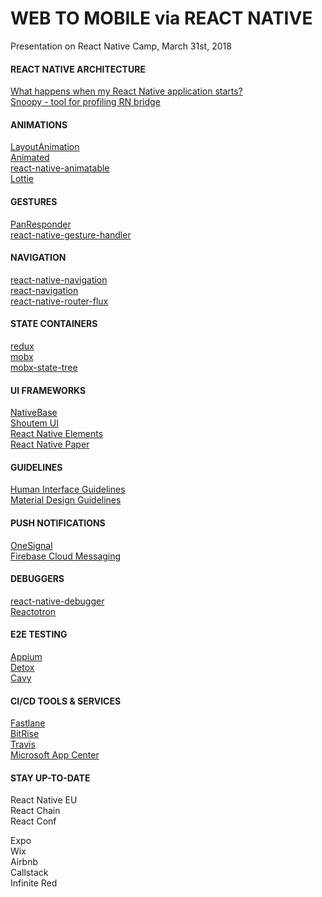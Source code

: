 # WEB TO MOBILE via REACT NATIVE

Presentation on React Native Camp, March 31st, 2018

#### REACT NATIVE ARCHITECTURE
[What happens when my React Native application starts?](https://levelup.gitconnected.com/wait-what-happens-when-my-react-native-application-starts-an-in-depth-look-inside-react-native-5f306ef3250f)  
[Snoopy - tool for profiling RN bridge](https://github.com/jondot/rn-snoopy)  

#### ANIMATIONS
[LayoutAnimation](https://facebook.github.io/react-native/docs/layoutanimation.html)  
[Animated](https://facebook.github.io/react-native/docs/animated.html)  
[react-native-animatable](https://github.com/oblador/react-native-animatable)  
[Lottie](http://airbnb.io/lottie/)  

#### GESTURES
[PanResponder](https://facebook.github.io/react-native/docs/panresponder.html)  
[react-native-gesture-handler](https://github.com/kmagiera/react-native-gesture-handler)  

#### NAVIGATION
[react-native-navigation](https://github.com/wix/react-native-navigation)  
[react-navigation](https://reactnavigation.org/)  
[react-native-router-flux](https://github.com/aksonov/react-native-router-flux)  

#### STATE CONTAINERS
[redux](https://redux.js.org/)  
[mobx](https://mobx.js.org/index.html)  
[mobx-state-tree](https://github.com/mobxjs/mobx-state-tree)  

#### UI FRAMEWORKS
[NativeBase](https://nativebase.io/)  
[Shoutem UI](https://shoutem.github.io/docs/ui-toolkit/introduction)  
[React Native Elements](https://react-native-training.github.io/react-native-elements/)  
[React Native Paper](https://callstack.github.io/react-native-paper/)  

#### GUIDELINES
[Human Interface Guidelines](https://developer.apple.com/ios/human-interface-guidelines/)  
[Material Design Guidelines](https://material.io/guidelines/)  

#### PUSH NOTIFICATIONS
[OneSignal](https://onesignal.com/)  
[Firebase Cloud Messaging](https://firebase.google.com/docs/cloud-messaging/)  

#### DEBUGGERS
[react-native-debugger](https://github.com/jhen0409/react-native-debugger)  
[Reactotron](https://github.com/infinitered/reactotron)  

#### E2E TESTING
[Appium](http://appium.io/)  
[Detox](https://github.com/wix/detox)  
[Cavy](https://github.com/pixielabs/cavy)  

#### CI/CD TOOLS & SERVICES
[Fastlane](https://fastlane.tools/)  
[BitRise](https://www.bitrise.io/)  
[Travis](https://travis-ci.org/)  
[Microsoft App Center](https://appcenter.ms/)  


#### STAY UP-TO-DATE

React Native EU  
React Chain  
React Conf  

Expo  
Wix  
Airbnb  
Callstack  
Infinite Red  
